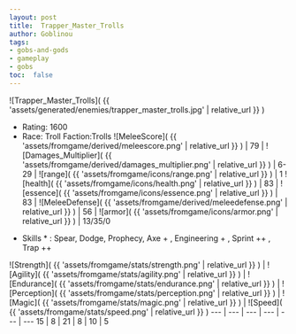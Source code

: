 ```yaml
---
layout: post
title:  Trapper_Master_Trolls
author: Goblinou
tags:
- gobs-and-gods
- gameplay
- gobs
toc:  false
---
```


![Trapper_Master_Trolls]( {{ 'assets/generated/enemies/trapper_master_trolls.jpg' | relative_url }} )
- Rating: 1600
- Race: Troll  Faction:Trolls
![MeleeScore]( {{ 'assets/fromgame/derived/meleescore.png' | relative_url }} ) | 79 | ![Damages_Multiplier]( {{ 'assets/fromgame/derived/damages_multiplier.png' | relative_url }} ) | 6-29 | ![range]( {{ 'assets/fromgame/icons/range.png' | relative_url }} ) | 1
![health]( {{ 'assets/fromgame/icons/health.png' | relative_url }} ) | 83 | ![essence]( {{ 'assets/fromgame/icons/essence.png' | relative_url }} ) | 83 | ![MeleeDefense]( {{ 'assets/fromgame/derived/meleedefense.png' | relative_url }} ) | 56 | ![armor]( {{ 'assets/fromgame/icons/armor.png' | relative_url }} ) | 13/35/0
* Skills * : Spear, Dodge, Prophecy, Axe + , Engineering + , Sprint ++ , Trap ++ 

![Strength]( {{ 'assets/fromgame/stats/strength.png' | relative_url }} ) | ![Agility]( {{ 'assets/fromgame/stats/agility.png' | relative_url }} ) | ![Endurance]( {{ 'assets/fromgame/stats/endurance.png' | relative_url }} ) | ![Perception]( {{ 'assets/fromgame/stats/perception.png' | relative_url }} ) | ![Magic]( {{ 'assets/fromgame/stats/magic.png' | relative_url }} ) | ![Speed]( {{ 'assets/fromgame/stats/speed.png' | relative_url }} )
--- | --- | --- | --- | --- | ---
15 | 8 | 21 | 8 | 10 | 5
